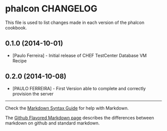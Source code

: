 phalcon CHANGELOG
=================

This file is used to list changes made in each version of the phalcon cookbook.

0.1.0 (2014-10-01)
-------------------
- [Paulo Ferreira] - Initial release of CHEF TestCenter Database VM Recipe

0.2.0 (2014-10-08)
-------------------
- [PAULO FERREIRA] - First Version able to complete and correctly provision the
  server

- - -
Check the [Markdown Syntax Guide](http://daringfireball.net/projects/markdown/syntax) for help with Markdown.

The [Github Flavored Markdown page](http://github.github.com/github-flavored-markdown/) describes the differences between markdown on github and standard markdown.
